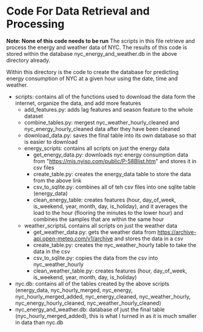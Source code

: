 # Code For Data Retrieval and Processing

**Note: None of this code needs to be run**
The scripts in this file retrieve and process the energy and weather data of NYC. The results of this code is stored within the database nyc_energy_and_weather.db in the above directory already.

Within this directory is the code to create the database for predicting energy consumption of NYC at a given hour using the date, time and weather. 
- scripts: contains all of the functions used to download the data form the internet, organize the data, and add more features
    - add_features.py: adds lag features and season feature to the whole dataset 
    - combine_tables.py: mergest nyc_weather_hourly_cleaned and nyc_energy_hourly_cleaned data after they have been cleaned
    - download_data.py: saves the final table into its own database so that is easier to download
    - energy_scripts: contains all scripts on just the energy data
        - get_energy_data.py: downloads nyc energy consumption data from "https://mis.nyiso.com/public/P-58Blist.htm" and stores it in csv files
        - create_table.py: creates the energy_data table to store the data from the above link
        - csv_to_sqlite.py: combines all of teh csv files into one sqlite table (energy_data)
        - clean_energy_table: creates features (hour, day_of_week, is_weekend, year, month, day, is_holiday), and it averages the load to the hour (flooring the minutes to the lower hour) and combines the samples that are within the same hour
    - weather_scriptsL contains all scripts on just the weather data
        - get_weather_data.py: gets the weather data from https://archive-api.open-meteo.com/v1/archive and stores the data in a csv
        - create_table.py: creates the nyc_weather_hourly table to take the data in the csv
        - csv_to_sqlite.py: copies the data from the csv into nyc_weather_hourly
        - clean_weather_table.py: creates features (hour, day_of_week, is_weekend, year, month, day, is_holiday)
- nyc.db: contains all of the tables created by the above scripts (energy_data, nyc_hourly_merged, nyc_energy, nyc_hourly_merged_added, nyc_energy_cleaned, nyc_weather_hourly, nyc_energy_hourly_cleaned, nyc_weather_hourly_cleaned)
- nyc_energy_and_weather.db: database of just the final table (nyc_hourly_merged_added), this is what I turned in as it is much smaller in data than nyc.db